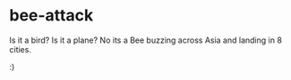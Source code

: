 # bee-attack

Is it a bird? Is it a plane? No its a Bee buzzing across Asia and landing in 8 cities.

:)
